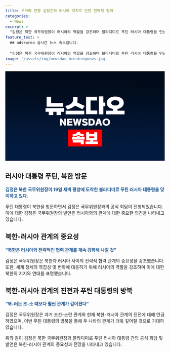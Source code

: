 ```yaml
---
title: 우크라 전쟁 김정은의 러시아 지지로 인한 전략적 협력
categories:
  - News
excerpt: >
  "김정은 북한 국무위원장이 러시아의 역할을 강조하며 블라디미르 푸틴 러시아 대통령을 만났다. 김 위원장은 우크라이나 전쟁에서 러시아를 지지하겠다고 밝히고 북한-러시아 관계를 강화해 나갈 것이라고 언급하며, 두 정상의 공식 회담이 진행됐다."
feature_text: >
  ## adskorea 실시간 뉴스 속보입니다.

  "김정은 북한 국무위원장이 러시아의 역할을 강조하며 블라디미르 푸틴 러시아 대통령을 만났다. 김 위원장은 우크라이나 전쟁에서 러시아를 지지하겠다고 밝히고 북한-러시아 관계를 강화해 나갈 것이라고 언급하며, 두 정상의 공식 회담이 진행됐다."
image: '/assets/img/newsdao_breakingnews.jpg'
---
```


<p><img src="/assets/img/newsdao_breakingnews.jpg" alt="adskorea 속보" /></p>

<h2 data-ke-size="size26">러시아 대통령 푸틴, 북한 방문</h2>

<p data-ke-size="size16"><b><span style="color: #1a5490;">김정은 북한 국무위원장이 19일 새벽 평양에 도착한 블라디미르 푸틴 러시아 대통령을 맞이하고 있다. </span></b></p>

<p>푸틴 대통령이 북한을 방문하면서 김정은 국무위원장과의 공식 회담이 진행되었습니다. 이에 대한 김정은 국무위원장의 발언은 러시아와의 관계에 대한 중요한 의견을 나타내고 있습니다.</p>

<h2 data-ke-size="size26">북한-러시아 관계의 중요성</h2>

<p data-ke-size="size16"><b><span style="color: #1a5490;">“북한은 러시아와 전략적인 협력 관계를 계속 강화해 나갈 것”</span></b></p>

<p>김정은 국무위원장은 북한과 러시아 사이의 전략적 협력 관계의 중요성을 강조했습니다. 또한, 세계 정세의 복잡성 및 변화에 대응하기 위해 러시아의 역할을 강조하며 이에 대한 북한의 지지와 연대를 표명했습니다.</p>

<h2 data-ke-size="size26">북한-러시아 관계의 진전과 푸틴 대통령의 방북</h2>

<p data-ke-size="size16"><b><span style="color: #1a5490;">“북-러는 조-소 때보다 훨씬 관계가 깊어졌다”</span></b></p>

<p>김정은 국무위원장은 과거 조선-소련 관계와 현재 북한-러시아 관계의 진전에 대해 언급하였으며, 이번 푸틴 대통령의 방북을 통해 두 나라의 관계가 더욱 깊어질 것으로 기대하였습니다.</p>

<p>위와 같이 김정은 북한 국무위원장과 블라디미르 푸틴 러시아 대통령 간의 공식 회담 및 발언은 북한-러시아 관계의 중요성과 전망을 나타내고 있습니다.</p>

